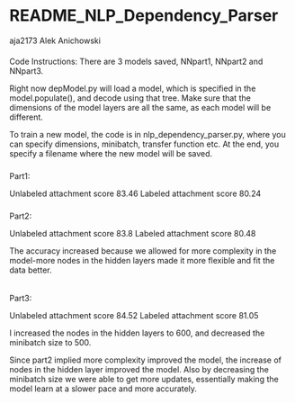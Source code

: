 # README_NLP_Dependency_Parser
aja2173
Alek Anichowski

####
Code Instructions:
There are 3 models saved, NNpart1, NNpart2 and NNpart3.

Right now depModel.py will load a model, which is specified in the model.populate(), and decode using that tree. Make sure that the dimensions of the model layers are all the same, as each model will be different.

To train a new model, the code is in nlp_dependency_parser.py, where you can specify dimensions, minibatch, transfer function etc. At the end, you specify a filename where the new model will be saved.

#####
Part1:

Unlabeled attachment score 83.46
Labeled attachment score 80.24

#####
Part2:

Unlabeled attachment score 83.8
Labeled attachment score 80.48

The accuracy increased because we allowed for more complexity in the model-more nodes in the hidden layers made it more flexible and fit the data better.

######
Part3:

Unlabeled attachment score 84.52
Labeled attachment score 81.05

I increased the nodes in the hidden layers to 600, and decreased the minibatch size to 500.

Since part2 implied more complexity improved the model, the increase of nodes in the hidden layer improved the model. 
Also by decreasing the minibatch size we were able to get more updates, essentially making the model learn at a slower pace and more accurately.
